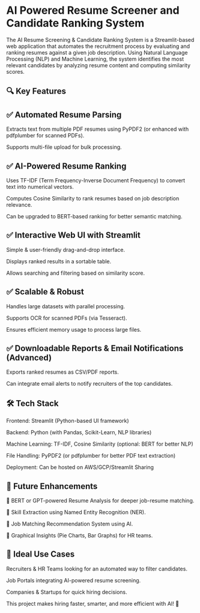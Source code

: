 # AI Powered Resume Screener and Candidate Ranking System

The AI Resume Screening & Candidate Ranking System is a Streamlit-based web application that automates the recruitment process by evaluating and ranking resumes against a given job description. Using Natural Language Processing (NLP) and Machine Learning, the system identifies the most relevant candidates by analyzing resume content and computing similarity scores.

## 🔍 Key Features

## ✅ Automated Resume Parsing

Extracts text from multiple PDF resumes using PyPDF2 (or enhanced with pdfplumber for scanned PDFs).

Supports multi-file upload for bulk processing.


## ✅ AI-Powered Resume Ranking

Uses TF-IDF (Term Frequency-Inverse Document Frequency) to convert text into numerical vectors.

Computes Cosine Similarity to rank resumes based on job description relevance.

Can be upgraded to BERT-based ranking for better semantic matching.



## ✅ Interactive Web UI with Streamlit

Simple & user-friendly drag-and-drop interface.

Displays ranked results in a sortable table.

Allows searching and filtering based on similarity score.



## ✅ Scalable & Robust

Handles large datasets with parallel processing.

Supports OCR for scanned PDFs (via Tesseract).

Ensures efficient memory usage to process large files.



## ✅ Downloadable Reports & Email Notifications (Advanced)

Exports ranked resumes as CSV/PDF reports.

Can integrate email alerts to notify recruiters of the top candidates.



## 🛠️ Tech Stack

Frontend: Streamlit (Python-based UI framework)

Backend: Python (with Pandas, Scikit-Learn, NLP libraries)

Machine Learning: TF-IDF, Cosine Similarity (optional: BERT for better NLP)

File Handling: PyPDF2 (or pdfplumber for better PDF text extraction)

Deployment: Can be hosted on AWS/GCP/Streamlit Sharing


## 🚀 Future Enhancements

🔹 BERT or GPT-powered Resume Analysis for deeper job-resume matching.

🔹 Skill Extraction using Named Entity Recognition (NER).

🔹 Job Matching Recommendation System using AI.

🔹 Graphical Insights (Pie Charts, Bar Graphs) for HR teams.

## 🎯 Ideal Use Cases

Recruiters & HR Teams looking for an automated way to filter candidates.

Job Portals integrating AI-powered resume screening.

Companies & Startups for quick hiring decisions.


This project makes hiring faster, smarter, and more efficient with AI! 🚀

